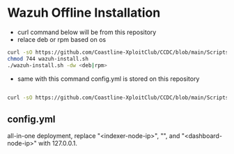 # Wazuh Offline Installation

- curl command below will be from this repository
- relace deb or rpm based on os
```bash
curl -sO https://github.com/Coastline-XploitClub/CCDC/blob/main/Scripts/Environment/Linux/Wazuh/wazuh-install.sh
chmod 744 wazuh-install.sh
./wazuh-install.sh -dw <deb|rpm>
```
- same with this command config.yml is stored on this repository
```bash

curl -sO https://github.com/Coastline-XploitClub/CCDC/blob/main/Scripts/Environment/Linux/Wazuh/config.yml

```
## config.yml
all-in-one deployment, replace "\<indexer-node-ip\>", "<wazuh-manager-ip>", and "\<dashboard-node-ip\>" with 127.0.0.1.
